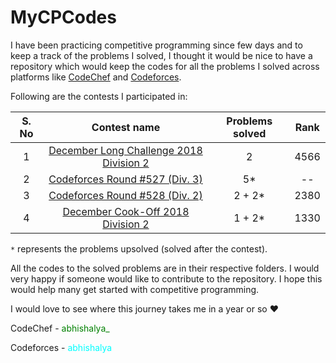 # MyCPCodes

I have been practicing competitive programming since few days and to keep a track of the problems I solved, I thought it would be nice to have a repository which would keep the codes for all the problems I solved across platforms like [CodeChef](https://codechef.com) and [Codeforces](https://codeforces.com).

Following are the contests I participated in:

| S. No |                              Contest name                              | Problems solved | Rank |
|:-----:|:----------------------------------------------------------------------:|:---------------:|:----:|
|   1   | [December Long Challenge 2018 Division 2](https://codechef.com/DEC18B) |        2        | 4566 |
|   2   |  [Codeforces Round #527 (Div. 3)](https://codeforces.com/contest/1092) |        5*       |  --  |
|   3   |  [Codeforces Round #528 (Div. 2)](https://codeforces.com/contest/1087) |      2 + 2*     | 2380 |
|   4   |   [December Cook-Off 2018 Division 2](https://codechef.com/COOK101B)   |      1 + 2*     | 1330 |

`*` represents the problems upsolved (solved after the contest).

All the codes to the solved problems are in their respective folders. I would very happy if someone would like to contribute to the repository. I hope this would help many get started with competitive programming.

I would love to see where this journey takes me in a year or so :heart:

CodeChef - <span style="color:green">abhishalya_</span>

Codeforces - <span style="color:cyan">abhishalya</span>
